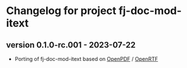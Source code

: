 # Changelog for project fj-doc-mod-itext

## version 0.1.0-rc.001 - 2023-07-22
* Porting of fj-doc-mod-itext based on [OpenPDF](https://github.com/LibrePDF/OpenPDF) / [OpenRTF](https://github.com/LibrePDF/OpenRTF)